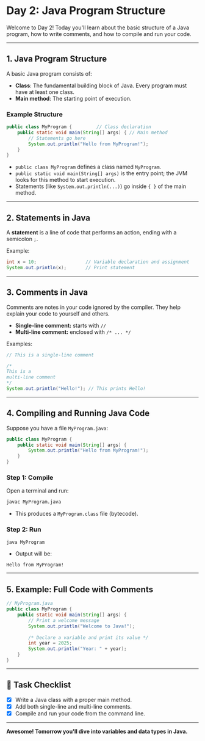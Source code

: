 # Day 2: Java Program Structure

Welcome to Day 2! Today you'll learn about the basic structure of a Java program, how to write comments, and how to compile and run your code.

---

## 1. Java Program Structure

A basic Java program consists of:

- **Class**: The fundamental building block of Java. Every program must have at least one class.
- **Main method**: The starting point of execution.

### Example Structure

```java
public class MyProgram {         // Class declaration
    public static void main(String[] args) { // Main method
        // Statements go here
        System.out.println("Hello from MyProgram!");
    }
}
```

- `public class MyProgram` defines a class named `MyProgram`.
- `public static void main(String[] args)` is the entry point; the JVM looks for this method to start execution.
- Statements (like `System.out.println(...)`) go inside `{ }` of the main method.

---

## 2. Statements in Java

A **statement** is a line of code that performs an action, ending with a semicolon `;`.

Example:
```java
int x = 10;                  // Variable declaration and assignment
System.out.println(x);       // Print statement
```

---

## 3. Comments in Java

Comments are notes in your code ignored by the compiler. They help explain your code to yourself and others.

- **Single-line comment:** starts with `//`
- **Multi-line comment:** enclosed with `/* ... */`

Examples:
```java
// This is a single-line comment

/*
This is a 
multi-line comment
*/
System.out.println("Hello!"); // This prints Hello!
```

---

## 4. Compiling and Running Java Code

Suppose you have a file `MyProgram.java`:

```java
public class MyProgram {
    public static void main(String[] args) {
        System.out.println("Hello from MyProgram!");
    }
}
```

### Step 1: Compile

Open a terminal and run:
```sh
javac MyProgram.java
```
- This produces a `MyProgram.class` file (bytecode).

### Step 2: Run

```sh
java MyProgram
```
- Output will be:
```
Hello from MyProgram!
```

---

## 5. Example: Full Code with Comments

```java
// MyProgram.java
public class MyProgram {
    public static void main(String[] args) {
        // Print a welcome message
        System.out.println("Welcome to Java!");
        
        /* Declare a variable and print its value */
        int year = 2025;
        System.out.println("Year: " + year);
    }
}
```

---

## 🎯 Task Checklist

- [x] Write a Java class with a proper main method.
- [x] Add both single-line and multi-line comments.
- [x] Compile and run your code from the command line.

---

**Awesome! Tomorrow you'll dive into variables and data types in Java.**